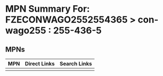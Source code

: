 



# MPN Summary For: FZECONWAGO2552554365 > con-wago255 : 255-436-5

## MPNs
  

|MPN|Direct Links|Search Links|
| :--- | :--- | :--- |
||||
